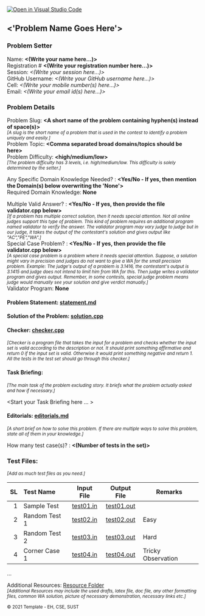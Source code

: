 [![Open in Visual Studio Code](https://classroom.github.com/assets/open-in-vscode-f059dc9a6f8d3a56e377f745f24479a46679e63a5d9fe6f495e02850cd0d8118.svg)](https://classroom.github.com/online_ide?assignment_repo_id=6416088&assignment_repo_type=AssignmentRepo)
## <'Problem Name Goes Here'>

### Problem Setter

Name:  **<(Write your name here...)>**         
Registration # **<(Write your registration number here...)>**            
Session: *<(Write your session here...)>*            
GitHub Username: *<(Write your GitHub username here...)>*               
Cell: *<(Write your mobile number(s) here...)>*              
Email: *<(Write your email id(s) here...)>*  

### Problem Details

Problem Slug: **<A short name of the problem containing hyphen(s) instead of space(s)>**    
<small>*[A slug is the short name of a problem that is used in the contest to identify a problem uniquely and easily.]*</small>    
Problem Topic: **<Comma separated broad domains/topics should be here>**    
Problem Difficulty: **<high/medium/low>**     
<small>*[The problem difficulty has 3 levels, i.e. high/medium/low. This difficulty is solely determined by the setter.]*</small>    

Any Specific Domain Knowledge Needed? : **<Yes/No - If yes, then mention the Domain(s) below overwriting the 'None'>**    
Required Domain Knowledge: **None**    

Multiple Valid Answer? : **<Yes/No - If yes, then provide the file validator.cpp below>**    
<small>*[If a problem has multiple correct solution, then it needs special attention. Not all online judges support this type of problem. This kind of problem requires an additional program named validator to verify the answer. The validator program may vary judge to judge but in our judge, it takes the output of the contestant's solution and gives output like "AC","PE","WA".]*</small>    
Special Case Problem? : **<Yes/No - If yes, then provide the file validator.cpp below>**    
<small>*[A special case problem is a problem where it needs special attention. Suppose, a solution might vary in  precision and judges do not want to give a WA for the small precision problem. Example: The judge's output of a problem is 3.1416, the contestant's output is 3.1415 and judge does not intend to limit him from WA for this. Then judge writes a validator program and gives output. Remember, in some contests, special judge problem means judge would manually see your solution and give verdict manually.]*</small>    
Validator Program: **None**   

#### Problem Statement: [statement.md](statement.md)    
#### Solution of the Problem: [solution.cpp](solution.cpp)

#### Checker: [checker.cpp](checker.cpp)    
<small>*[Checker is a program file that takes the input for a problem and checks whether the input set is valid according to the description or not. It should print something affirmative and return 0 if the input set is valid. Otherwise it would print something negative and return 1. All the tests in the test set should go through this checker.]*</small>    

#### Task Briefing:      
<small>*[The main task of the problem excluding story. It briefs what the problem actually asked and how if necessary.]*</small>    

<Start your Task Briefing here ... >

#### Editorials: [editorials.md](editorials.md)    
<small>*[A short brief on how to solve this problem. If there are multiple ways to solve this problem, state all of them in your knowledge.]*</small>    

How many test case(s)? : **<(Number of tests in the set)>**

### Test Files:      
<small>*[Add as much test files as you need.]*</small>    

|SL| Test Name| Input File| Output File|Remarks|
|-:|:---------|:---------:|:----------:|-------|
|1 | Sample Test| [test01.in](tests/test01.in)|[test01.out](tests/test01.out)||
|2 | Random Test 1| [test02.in](tests/test02.in)|[test02.out](tests/test02.out)|Easy|
|3 | Random Test 2| [test03.in](tests/test03.in)|[test03.out](tests/test03.out)|Hard|
|4 | Corner Case 1| [test04.in](tests/test04.in)|[test04.out](tests/test04.out)|Tricky Observation|
...

Additional Resources: [Resource Folder](resources/)       
<small>*[Additional Resources may include the used drafts, latex file, doc file, any other formatting files, common WA solution, picture of necessary demonstration, necessary links etc.]*</small>    

<small>&copy; 2021 Template - EH, CSE, SUST</small>  
